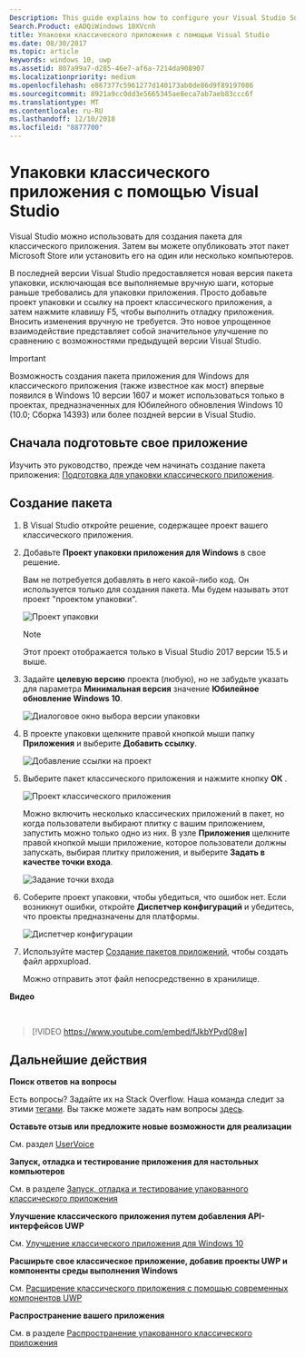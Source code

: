 ```yaml
---
Description: This guide explains how to configure your Visual Studio Solution to edit, debug, and package desktop application.
Search.Product: eADQiWindows 10XVcnh
title: Упаковки классического приложения с помощью Visual Studio
ms.date: 08/30/2017
ms.topic: article
keywords: windows 10, uwp
ms.assetid: 807a99a7-d285-46e7-af6a-7214da908907
ms.localizationpriority: medium
ms.openlocfilehash: e867377c5961277d140173ab0de86d9f89197086
ms.sourcegitcommit: 8921a9cc0dd3e5665345ae8eca7ab7aeb83ccc6f
ms.translationtype: MT
ms.contentlocale: ru-RU
ms.lasthandoff: 12/10/2018
ms.locfileid: "8877700"
---
```

# <a name="package-a-desktop-application-by-using-visual-studio"></a>Упаковки классического приложения с помощью Visual Studio

Visual Studio можно использовать для создания пакета для классического приложения. Затем вы можете опубликовать этот пакет Microsoft Store или установить его на один или несколько компьютеров.

В последней версии Visual Studio предоставляется новая версия пакета упаковки, исключающая все выполняемые вручную шаги, которые раньше требовались для упаковки приложения. Просто добавьте проект упаковки и ссылку на проект классического приложения, а затем нажмите клавишу F5, чтобы выполнить отладку приложения. Вносить изменения вручную не требуется. Это новое упрощенное взаимодействие представляет собой значительное улучшение по сравнению с возможностями предыдущей версии Visual Studio.

>[!IMPORTANT]
>Возможность создания пакета приложения для Windows для классического приложения (также известное как мост) впервые появился в Windows 10 версии 1607 и может использоваться только в проектах, предназначенных для Юбилейного обновления Windows 10 (10.0; Сборка 14393) или более поздней версии в Visual Studio.

## <a name="first-prepare-your-application"></a>Сначала подготовьте свое приложение

Изучить это руководство, прежде чем начинать создание пакета приложения: [Подготовка для упаковки классического приложения](desktop-to-uwp-prepare.md).

<a id="new-packaging-project"/>

## <a name="create-a-package"></a>Создание пакета

1. В Visual Studio откройте решение, содержащее проект вашего классического приложения.

2. Добавьте **Проект упаковки приложения для Windows** в свое решение.

   Вам не потребуется добавлять в него какой-либо код. Он используется только для создания пакета. Мы будем называть этот проект "проектом упаковки".

   ![Проект упаковки](images/desktop-to-uwp/packaging-project.png)

   >[!NOTE]
   >Этот проект отображается только в Visual Studio 2017 версии 15.5 и выше.

3. Задайте **целевую версию** проекта (любую), но не забудьте указать для параметра **Минимальная версия** значение **Юбилейное обновление Windows 10**.

   ![Диалоговое окно выбора версии упаковки](images/desktop-to-uwp/packaging-version.png)

4. В проекте упаковки щелкните правой кнопкой мыши папку **Приложения** и выберите **Добавить ссылку**.

   ![Добавление ссылки на проект](images/desktop-to-uwp/add-project-reference.png)

5. Выберите пакет классического приложения и нажмите кнопку **ОК** .

   ![Проект классического приложения](images/desktop-to-uwp/reference-project.png)

   Можно включить несколько классических приложений в пакет, но когда пользователи выбирают плитку с вашим приложением, запустить можно только одно из них. В узле **Приложения** щелкните правой кнопкой мыши приложение, которое пользователи должны запускать, выбирая плитку приложения, и выберите **Задать в качестве точки входа**.

   ![Задание точки входа](images/desktop-to-uwp/entry-point-set.png)

6. Соберите проект упаковки, чтобы убедиться, что ошибок нет.  Если возникнут ошибки, откройте **Диспетчер конфигураций** и убедитесь, что проекты предназначены для платформы.

   ![Диспетчер конфигурации](images/desktop-to-uwp/config-manager.png)

7. Используйте мастер [Создание пакетов приложений](../packaging/packaging-uwp-apps.md), чтобы создать файл appxupload.

   Можно отправить этот файл непосредственно в хранилище.

**Видео**

&nbsp;
> [!VIDEO https://www.youtube.com/embed/fJkbYPyd08w]

## <a name="next-steps"></a>Дальнейшие действия

**Поиск ответов на вопросы**

Есть вопросы? Задайте их на Stack Overflow. Наша команда следит за этими [тегами](http://stackoverflow.com/questions/tagged/project-centennial+or+desktop-bridge). Вы также можете задать нам вопросы [здесь](https://social.msdn.microsoft.com/Forums/en-US/home?filter=alltypes&sort=relevancedesc&searchTerm=%5BDesktop%20Converter%5D).

**Оставьте отзыв или предложите новые возможности для реализации**

См. раздел [UserVoice](https://wpdev.uservoice.com/forums/110705-universal-windows-platform/category/161895-desktop-bridge-centennial)

**Запуск, отладка и тестирование приложения для настольных компьютеров**

См. в разделе [Запуск, отладка и тестирование упакованного классического приложения](desktop-to-uwp-debug.md)

**Улучшение классического приложения путем добавления API-интерфейсов UWP**

См. [Улучшение классического приложения для Windows 10](desktop-to-uwp-enhance.md)

**Расширьте свое классическое приложение, добавив проекты UWP и компоненты среды выполнения Windows**

См. [Расширение классического приложения с помощью современных компонентов UWP](desktop-to-uwp-extend.md)

**Распространение вашего приложения**

См. в разделе [Распространение упакованного классического приложения](desktop-to-uwp-distribute.md)
